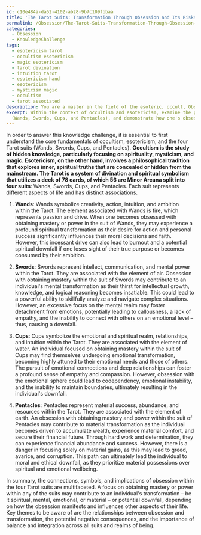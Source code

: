 ```yaml
---
id: c10e484a-da52-4102-ab28-9b7c109fbbaa
title: 'The Tarot Suits: Transformation Through Obsession and Its Risks'
permalink: /Obsession/The-Tarot-Suits-Transformation-Through-Obsession-and-Its-Risks/
categories:
  - Obsession
  - KnowledgeChallenge
tags:
  - esotericism tarot
  - occultism esotericism
  - magic esotericism
  - tarot divination
  - intuition tarot
  - esotericism hand
  - esotericism
  - mysticism magic
  - occultism
  - tarot associated
description: You are a master in the field of the esoteric, occult, Obsession and Education. You are a writer of tests, challenges, books and deep knowledge on Obsession for initiates and students to gain deep insights and understanding from. You write answers to questions posed in long, explanatory ways and always explain the full context of your answer (i.e., related concepts, formulas, examples, or history), as well as the step-by-step thinking process you take to answer the challenges. Be rigorous and thorough, and summarize the key themes, ideas, and conclusions at the end.
excerpt: Within the context of occultism and esotericism, examine the potential connections, symbols, and implications of obsession through the lens of the four Tarot suits
  (Wands, Swords, Cups, and Pentacles), and demonstrate how one's obsession with obtaining a particular mastery or power in each of these suits may contribute to an individual's spiritual, mental, emotional, and material transformation or potential downfall.
---
```

In order to answer this knowledge challenge, it is essential to first understand the core fundamentals of occultism, esotericism, and the four Tarot suits (Wands, Swords, Cups, and Pentacles). **Occultism is the study of hidden knowledge, particularly focusing on spirituality, mysticism, and magic. Esotericism, on the other hand, involves a philosophical tradition that explores inner, spiritual truths that are concealed or hidden from the mainstream. The Tarot is a system of divination and spiritual symbolism that utilizes a deck of 78 cards, of which 56 are Minor Arcana split into four suits**: Wands, Swords, Cups, and Pentacles. Each suit represents different aspects of life and has distinct associations.

1. **Wands**: Wands symbolize creativity, action, intuition, and ambition within the Tarot. The element associated with Wands is fire, which represents passion and drive. When one becomes obsessed with obtaining mastery or power in the suit of Wands, they may experience a profound spiritual transformation as their desire for action and personal success significantly influences their moral decisions and faith. However, this incessant drive can also lead to burnout and a potential spiritual downfall if one loses sight of their true purpose or becomes consumed by their ambition.

2. **Swords**: Swords represent intellect, communication, and mental power within the Tarot. They are associated with the element of air. Obsession with obtaining mastery within the suit of Swords may contribute to an individual's mental transformation as their thirst for intellectual growth, knowledge, and logical reasoning becomes insatiable. This could lead to a powerful ability to skillfully analyze and navigate complex situations. However, an excessive focus on the mental realm may foster detachment from emotions, potentially leading to callousness, a lack of empathy, and the inability to connect with others on an emotional level – thus, causing a downfall.

3. **Cups**: Cups symbolize the emotional and spiritual realm, relationships, and intuition within the Tarot. They are associated with the element of water. An individual focused on obtaining mastery within the suit of Cups may find themselves undergoing emotional transformation, becoming highly attuned to their emotional needs and those of others. The pursuit of emotional connections and deep relationships can foster a profound sense of empathy and compassion. However, obsession with the emotional sphere could lead to codependency, emotional instability, and the inability to maintain boundaries, ultimately resulting in the individual's downfall.

4. **Pentacles**: Pentacles represent material success, abundance, and resources within the Tarot. They are associated with the element of earth. An obsession with obtaining mastery and power within the suit of Pentacles may contribute to material transformation as the individual becomes driven to accumulate wealth, experience material comfort, and secure their financial future. Through hard work and determination, they can experience financial abundance and success. However, there is a danger in focusing solely on material gains, as this may lead to greed, avarice, and corruption. This path can ultimately lead the individual to moral and ethical downfall, as they prioritize material possessions over spiritual and emotional wellbeing.

In summary, the connections, symbols, and implications of obsession within the four Tarot suits are multifaceted. A focus on obtaining mastery or power within any of the suits may contribute to an individual's transformation – be it spiritual, mental, emotional, or material – or potential downfall, depending on how the obsession manifests and influences other aspects of their life. Key themes to be aware of are the relationships between obsession and transformation, the potential negative consequences, and the importance of balance and integration across all suits and realms of being.

